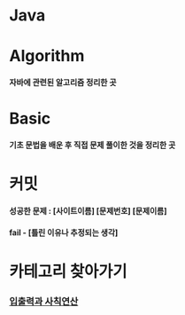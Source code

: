 # Java

# Algorithm
 
#### 자바에 관련된 알고리즘 정리한 곳

# Basic

#### 기초 문법을 배운 후 직접 문제 풀이한 것을 정리한 곳

# 커밋

#### 성공한 문제 : [사이트이름] [문제번호] [문제이름]

#### fail - [틀린 이유나 추정되는 생각]

# 카테고리 찾아가기

### [입출력과 사칙연산](https://github.com/chickenpop/Java/tree/main/JavaAlgorithm/Print)
